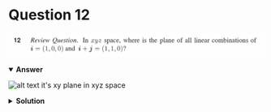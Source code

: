 # Question 12
![alt text](q12.png)

<details open>
<summary><b>Answer</b></summary>

![alt text](a12.svg)
it's xy plane in xyz space
</details>

<details>
<summary><b>Solution</b></summary>

![alt text](s12.png)
</details>